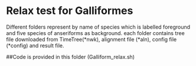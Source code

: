 # Relax test for Galliformes
Different folders represent by name of species which is labelled foreground and five species of anseriforms as background.
each folder contains tree file downloaded from TimeTree(*nwk), alignment file (*aln), config file (*config) and result file. 

##Code is provided in this folder (Galliform_relax.sh)	 
  

